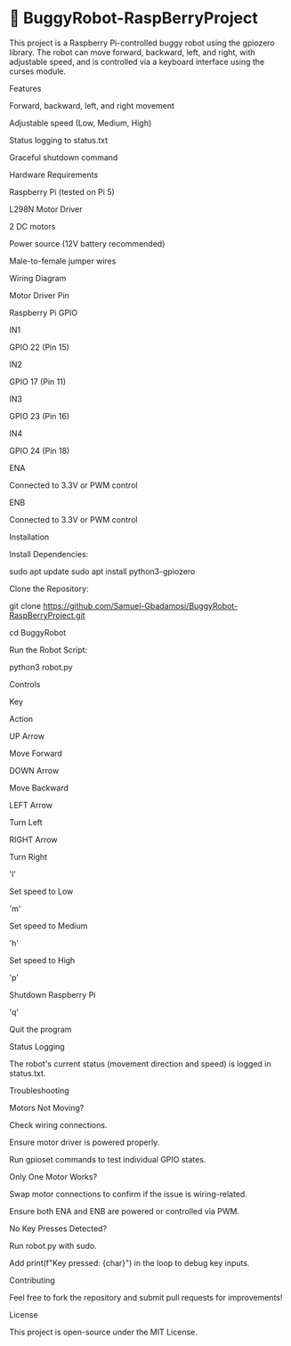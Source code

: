 # 🤖 BuggyRobot-RaspBerryProject

This project is a Raspberry Pi-controlled buggy robot using the gpiozero library. The robot can move forward, backward, left, and right, with adjustable speed, and is controlled via a keyboard interface using the curses module.

Features

Forward, backward, left, and right movement

Adjustable speed (Low, Medium, High)

Status logging to status.txt

Graceful shutdown command

Hardware Requirements

Raspberry Pi (tested on Pi 5)

L298N Motor Driver

2 DC motors

Power source (12V battery recommended)

Male-to-female jumper wires

Wiring Diagram

Motor Driver Pin

Raspberry Pi GPIO

IN1

GPIO 22 (Pin 15)

IN2

GPIO 17 (Pin 11)

IN3

GPIO 23 (Pin 16)

IN4

GPIO 24 (Pin 18)

ENA

Connected to 3.3V or PWM control

ENB

Connected to 3.3V or PWM control

Installation

Install Dependencies:

sudo apt update
sudo apt install python3-gpiozero

Clone the Repository:

git clone https://github.com/Samuel-Gbadamosi/BuggyRobot-RaspBerryProject.git


cd BuggyRobot

Run the Robot Script:

python3 robot.py

Controls

Key

Action

UP Arrow

Move Forward

DOWN Arrow

Move Backward

LEFT Arrow

Turn Left

RIGHT Arrow

Turn Right

'l'

Set speed to Low

'm'

Set speed to Medium

'h'

Set speed to High

'p'

Shutdown Raspberry Pi

'q'

Quit the program

Status Logging

The robot's current status (movement direction and speed) is logged in status.txt.

Troubleshooting

Motors Not Moving?

Check wiring connections.

Ensure motor driver is powered properly.

Run gpioset commands to test individual GPIO states.

Only One Motor Works?

Swap motor connections to confirm if the issue is wiring-related.

Ensure both ENA and ENB are powered or controlled via PWM.

No Key Presses Detected?

Run robot.py with sudo.

Add print(f"Key pressed: {char}") in the loop to debug key inputs.

Contributing

Feel free to fork the repository and submit pull requests for improvements!

License

This project is open-source under the MIT License.
